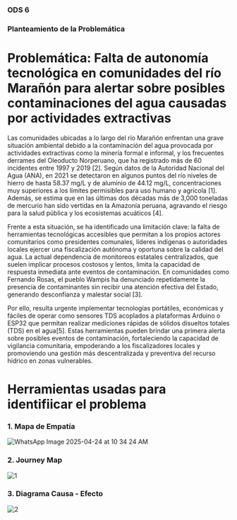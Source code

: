 ### ODS 6

### Planteamiento de la Problemática

# Problemática: Falta de autonomía tecnológica en comunidades del río Marañón para alertar sobre posibles contaminaciones del agua causadas por actividades extractivas

Las comunidades ubicadas a lo largo del río Marañón enfrentan una grave situación ambiental debido a la contaminación del agua provocada por actividades extractivas como la minería formal e informal, y los frecuentes derrames del Oleoducto Norperuano, que ha registrado más de 60 incidentes entre 1997 y 2019 [2]. Según datos de la Autoridad Nacional del Agua (ANA), en 2021 se detectaron en algunos puntos del río niveles de hierro de hasta 58.37 mg/L y de aluminio de 44.12 mg/L, concentraciones muy superiores a los límites permisibles para uso humano y agrícola [1]. Además, se estima que en las últimas dos décadas más de 3,000 toneladas de mercurio han sido vertidas en la Amazonía peruana, agravando el riesgo para la salud pública y los ecosistemas acuáticos [4].

Frente a esta situación, se ha identificado una limitación clave: la falta de herramientas tecnológicas accesibles que permitan a los propios actores comunitarios  como presidentes comunales, líderes indígenas o autoridades locales  ejercer una fiscalización autónoma y oportuna sobre la calidad del agua. La actual dependencia de monitoreos estatales centralizados, que suelen implicar procesos costosos y lentos, limita la capacidad de respuesta inmediata ante eventos de contaminación. En comunidades como Fernando Rosas, el pueblo Wampis ha denunciado repetidamente la presencia de contaminantes sin recibir una atención efectiva del Estado, generando desconfianza y malestar social [3].

Por ello, resulta urgente implementar tecnologías portátiles, económicas y fáciles de operar como sensores TDS acoplados a plataformas Arduino o ESP32 que permitan realizar mediciones rápidas de sólidos disueltos totales (TDS) en el agua[5]. Estas herramientas pueden brindar una primera alerta sobre posibles eventos de contaminación, fortaleciendo la capacidad de vigilancia comunitaria, empoderando a los fiscalizadores locales y promoviendo una gestión más descentralizada y preventiva del recurso hídrico en zonas vulnerables.

# Herramientas usadas para identifiicar el problema

### 1. Mapa de Empatía 
![WhatsApp Image 2025-04-24 at 10 34 24 AM](https://github.com/user-attachments/assets/c7e3dd6d-b5d5-4763-a29d-ecb720cb3ddf)

### 2. Journey Map 
![1](https://github.com/user-attachments/assets/3c2811d6-74da-46bd-abc7-9d08ff77d743)

### 3. Diagrama Causa - Efecto 

![2](https://github.com/user-attachments/assets/67fd00c2-9c34-465b-b1a2-83b57e26a888)

